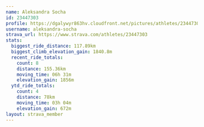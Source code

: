 ```yaml
---
name: Aleksandra Socha
id: 23447303
profile: https://dgalywyr863hv.cloudfront.net/pictures/athletes/23447303/14745546/4/large.jpg
username: aleksandra-socha
strava_url: https://www.strava.com/athletes/23447303
stats:
  biggest_ride_distance: 117.89km
  biggest_climb_elevation_gain: 1840.8m
  recent_ride_totals:
    count: 8
    distance: 155.36km
    moving_time: 06h 31m
    elevation_gain: 1856m
  ytd_ride_totals:
    count: 4
    distance: 78km
    moving_time: 03h 04m
    elevation_gain: 672m
layout: strava_member
--- 
```

